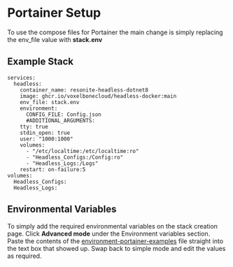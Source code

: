 

# Portainer Setup

To use the compose files for Portainer the main change is simply replacing the env_file value with **stack.env**

## Example Stack

    services:
      headless:
        container_name: resonite-headless-dotnet8
        image: ghcr.io/voxelbonecloud/headless-docker:main 
        env_file: stack.env
        environment:
          CONFIG_FILE: Config.json
          #ADDITIONAL_ARGUMENTS:
        tty: true
        stdin_open: true
        user: "1000:1000"
        volumes:
          - "/etc/localtime:/etc/localtime:ro"
          - "Headless_Configs:/Config:ro"
          - "Headless_Logs:/Logs"
        restart: on-failure:5
    volumes:
      Headless_Configs:
      Headless_Logs:

## Environmental Variables
To simply add the required environmental variables on the stack creation page. 
Click **Advanced mode** under the Environment variables section.
Paste the contents of the [environment-portainer-examples](portainer/environment-portainer-examples) file straight into the text box that showed up. 
Swap back to simple mode and edit the values as required. 
